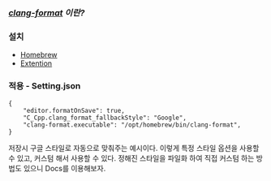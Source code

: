 ### ***[clang-format](https://clang.llvm.org/) 이란?***

### 설치
- [Homebrew](https://formulae.brew.sh/formula/clang-format)
- [Extention](https://marketplace.visualstudio.com/items?itemName=xaver.clang-format)

### 적용 - Setting.json
```
{
    "editor.formatOnSave": true,
    "C_Cpp.clang_format_fallbackStyle": "Google",
    "clang-format.executable": "/opt/homebrew/bin/clang-format",
}
```

저장시 구글 스타일로 자동으로 맞춰주는 예시이다. 이렇게 특정 스타일 옵션을 사용할 수 있고, 커스텀 해서 사용할 수 있다. 정해진 스타일을 파일화 하여 직접 커스텀 하는 방법도 있으니 Docs를 이용해보자.